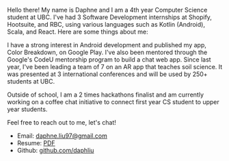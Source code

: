 Hello there! My name is Daphne and I am a 4th year Computer Science student at UBC. I've had 3 Software Development internships at Shopify, Hootsuite, and RBC, using various languages such as Kotlin (Android), Scala, and React. Here are some things about me: 

I have a strong interest in Android development and published my app, Color Breakdown, on Google Play. I've also been mentored through the Google's CodeU mentorship program to build a chat web app. Since last year, I've been leading a team of 7 on an AR app that teaches soil science. It was presented at 3 international conferences and will be used by 250+ students at UBC. 

Outside of school, I am a 2 times hackathons finalist and am currently working on a coffee chat initiative to connect first year CS student to upper year students.

Feel free to reach out to me, let's chat! 
- Email: [daphne.liu97@gmail.com](mailto:daphne.liu97@gmail.com)
- Resume: [PDF](Daphne-Liu-Resume.pdf)
- Github: [github.com/daphliu](https://github.com/daphliu)
